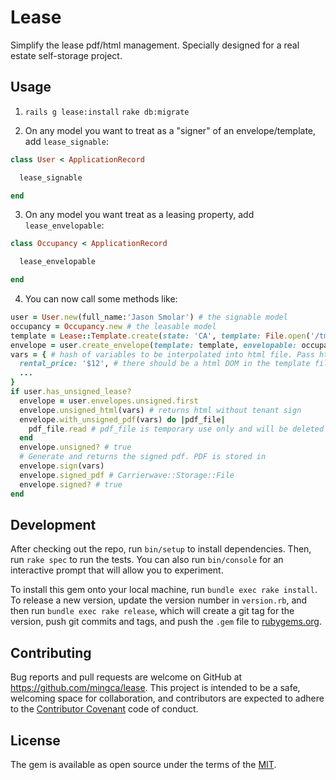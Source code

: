 # Lease

Simplify the lease pdf/html management. Specially designed for a real estate self-storage project.

## Usage
1. `rails g lease:install`
`rake db:migrate`

2. On any model you want to treat as a "signer" of an envelope/template, add `lease_signable`:
```ruby
class User < ApplicationRecord

  lease_signable

end
```
3. On any model you want treat as a leasing property, add `lease_envelopable`:
```ruby
class Occupancy < ApplicationRecord

  lease_envelopable

end
```
4. You can now call some methods like:
```ruby
user = User.new(full_name:'Jason Smolar') # the signable model
occupancy = Occupancy.new # the leasable model
template = Lease::Template.create(state: 'CA', template: File.open('/tmp/ca_lease_template.html'))
envelope = user.create_envelope(template: template, envelopable: occupancy)
vars = { # hash of variables to be interpolated into html file. Pass html id to hash key.
  rental_price: '$12', # there should be a html DOM in the template file with the id 'rental_price'
  ...
}
if user.has_unsigned_lease?
  envelope = user.envelopes.unsigned.first
  envelope.unsigned_html(vars) # returns html without tenant sign
  envelope.with_unsigned_pdf(vars) do |pdf_file|
    pdf_file.read # pdf_file is temporary use only and will be deleted after this block
  end
  envelope.unsigned? # true
  # Generate and returns the signed pdf. PDF is stored in 
  envelope.sign(vars)
  envelope.signed_pdf # Carrierwave::Storage::File
  envelope.signed? # true
end
```
## Development

After checking out the repo, run `bin/setup` to install dependencies. Then, run `rake spec` to run the tests. You can also run `bin/console` for an interactive prompt that will allow you to experiment.

To install this gem onto your local machine, run `bundle exec rake install`. To release a new version, update the version number in `version.rb`, and then run `bundle exec rake release`, which will create a git tag for the version, push git commits and tags, and push the `.gem` file to [rubygems.org](https://rubygems.org).

## Contributing

Bug reports and pull requests are welcome on GitHub at https://github.com/mingca/lease. This project is intended to be a safe, welcoming space for collaboration, and contributors are expected to adhere to the [Contributor Covenant](http://contributor-covenant.org) code of conduct.

## License

The gem is available as open source under the terms of the [MIT](https://opensource.org/licenses/MIT).

